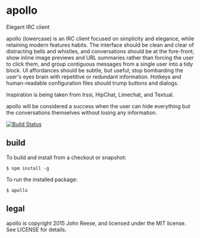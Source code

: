apollo
======

Elegant IRC client

apollo (lowercase) is an IRC client focused on simplicity and elegance, while
retaining modern features habits.  The interface should be clean and clear of
distracting bells and whistles, and conversations should be at the fore-front;
show inline image previews and URL summaries rather than forcing the user to
click them, and group contiguous messages from a single user into a tidy block.
UI affordances should be subtle, but useful; stop bombarding the user's eyes
brain with repetitive or redundant information.  Hotkeys and human-readable
configuration files should trump buttons and dialogs.

Inspiration is being taken from Irssi, HipChat, Limechat, and Textual.

apollo will be considered a success when the user can hide everything but the
conversations themselves without losing any information.


[![Build Status](https://travis-ci.org/jreese/apollo.png)](https://travis-ci.org/jreese/apollo)


build
-----

To build and install from a checkout or snapshot:

    $ npm install -g

To run the installed package:

    $ apollo



legal
-----

apollo is copyright 2015 John Reese, and licensed under the MIT license.  See LICENSE for details.
